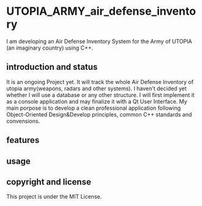 # UTOPIA_ARMY_air_defense_inventory
I am developing an Air Defense Inventory System for the Army of UTOPIA (an imaginary country) using C++.

## introduction and status
It is an ongoing Project yet. It will track the whole Air Defense Inventory of utopia army(weapons, radars and other systems).
I haven't decided yet whether I will use a database or any other structure. I will first implement it
as a console application and may finalize it with a Qt User Interface.
My main porpose is to develop a clean professional application following Object-Oriented Design&Develop principles, common C++ standards and convensions.

## features

## usage

## copyright and license
This project is under the MIT License.
